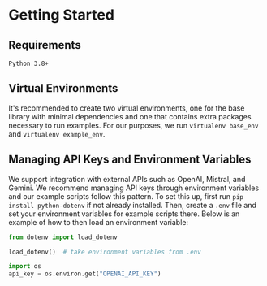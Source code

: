 # Getting Started

## Requirements
`Python 3.8+`

## Virtual Environments
It's recommended to create two virtual environments, one for the base library with minimal dependencies and one that contains extra packages necessary to run examples. For our purposes, we run `virtualenv base_env` and `virtualenv example_env`.

## Managing API Keys and Environment Variables
We support integration with external APIs such as OpenAI, Mistral, and Gemini. We recommend managing API keys through environment variables and our example scripts follow this pattern. To set this up, first run `pip install python-dotenv` if not already installed. Then, create a `.env` file and set your environment variables for example scripts there. Below is an example of how to then load an environment variable:

```python
from dotenv import load_dotenv

load_dotenv()  # take environment variables from .env

import os
api_key = os.environ.get("OPENAI_API_KEY")
```
